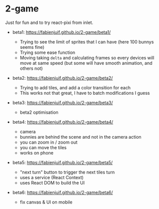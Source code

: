 # 2-game

Just for fun and to try react-pixi from inlet.

- beta1: https://fabienjuif.github.io/2-game/beta1/
  * Trying to see the limit of sprites that I can have (here 100 bunnys seems fine)
  * Trying some ease function
  * Moving taking `delta` and calculating frames so every devices will move at same speed (but some will have smooth animation, and others not)

- beta2: https://fabienjuif.github.io/2-game/beta2/
  * Trying to add tiles, and add a color transition for each
  * This works not that great, I have to batch modifications I guess

- beta3: https://fabienjuif.github.io/2-game/beta3/
  * beta2 optimisation

- beta4: https://fabienjuif.github.io/2-game/beta4/
  * camera
  * bunnies are behind the scene and not in the camera action
  * you can zoom in / zoom out
  * you can move the tiles
  * works on phone

- beta5: https://fabienjuif.github.io/2-game/beta5/
  * "next turn" button to trigger the next tiles turn
  * uses a service (React Context)
  * uses React DOM to build the UI

- beta6: https://fabienjuif.github.io/2-game/beta6/
  * fix canvas & UI on mobile
